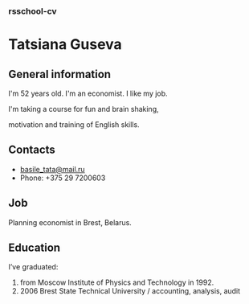 ### rsschool-cv
# Tatsiana Guseva 
## General information

I'm 52 years old. I'm an economist. I like my job. 

I'm taking a course for fun and brain shaking, 

motivation and training of English skills.
## Contacts
* basile_tata@mail.ru
* Phone: +375 29 7200603
## Job

Planning economist in Brest, Belarus.

## Education

I’ve graduated:
1. from Moscow Institute of Physics and Technology in 1992.
2. 2006 Brest State Technical University / accounting, analysis, audit